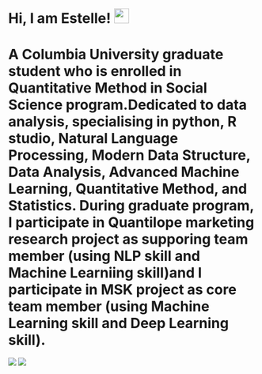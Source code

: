 # Hi, I am Estelle! <img src="https://raw.githubusercontent.com/MartinHeinz/MartinHeinz/master/wave.gif" width="30px">
# A Columbia  University graduate student who is enrolled in Quantitative Method in Social Science program.Dedicated to data analysis, specialising in python, R studio, Natural Language Processing, Modern Data Structure, Data Analysis, Advanced Machine Learning, Quantitative Method, and Statistics. During graduate program, I participate in Quantilope marketing research project as supporing team member (using NLP skill and Machine Learniing skill)and I participate in MSK project as core team member (using Machine Learning skill and Deep Learning skill).
![](https://img.shields.io/badge/<Code>-<Python>-informational?style=flat&logo=<LOGO_NAME>&logoColor=white&color=2bbc8a)
![](https://img.shields.io/badge/<WORD_ON_LEFT>-<WORD_ON_RIGHT>-informational?style=flat&logo=<LOGO_NAME>&logoColor=white&color=2bbc8a)
